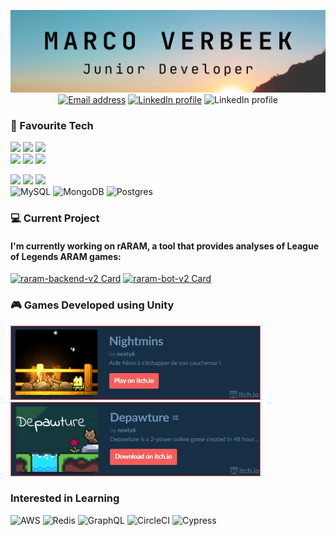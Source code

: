 <p align="center">
    <img src="/docs/banner%20-%20cropped.png" alt="personal banner">
    <br/>
    <a href="mailto:marcoverbeek99@gmail.com"><img src="https://img.shields.io/badge/Gmail-D14836?style=flat&logo=gmail&logoColor=white&color=FA5C5C" alt="Email address"/></a>
    <a href="https://www.linkedin.com/in/marco-verbeek/"><img src="https://img.shields.io/badge/LinkedIn-D14836?style=flat&logo=linkedin&logoColor=white&color=FA5C5C" alt="LinkedIn profile"/></a>
    <img src="https://img.shields.io/badge/Marco%234579-informational?style=flat&logo=discord&logoColor=white&color=FA5C5C" alt="LinkedIn profile"/></a>
</p>

### 🤍 Favourite Tech
![](https://img.shields.io/badge/IDE-IDEA-informational?style=flat&color=FA5C5C&labelColor=172F45)
![](https://img.shields.io/badge/IDE-Rider-informational?style=flat&color=FA5C5C&labelColor=172F45)
![](https://img.shields.io/badge/IDE-WebStorm-informational?style=flat&color=FA5C5C&labelColor=172F45)
<br/>
![](https://img.shields.io/badge/TypeScript-informational?style=flat&logo=typescript&logoWidth=21&logoColor=white&color=FA5C5C&labelColor=172F45)
![](https://img.shields.io/badge/C%23-informational?style=flat&logo=c-sharp&logoColor=white&color=FA5C5C&labelColor=172F45)
![](https://img.shields.io/badge/Java-informational?style=flat&logo=java&logoColor=white&color=FA5C5C&labelColor=172F45)

![](https://img.shields.io/badge/NodeJS-informational?style=flat&logo=node.js&logoWidth=21&logoColor=white&color=FA5C5C&labelColor=172F45)
![](https://img.shields.io/badge/ExpressJS-informational?style=flat&logo=express&logoColor=white&color=FA5C5C&labelColor=172F45)
![](https://img.shields.io/badge/NestJS-informational?style=flat&logo=nestjs&logoColor=white&color=FA5C5C&labelColor=172F45)
<br/>
![MySQL](https://img.shields.io/badge/MySQL-informational?style=flat&logo=mysql&logoWidth=21&logoColor=white&color=FA5C5C&labelColor=172F45)
![MongoDB](https://img.shields.io/badge/MongoDB-informational?style=flat&logo=mongodb&logoColor=white&color=FA5C5C&labelColor=172F45)
![Postgres](https://img.shields.io/badge/Postgres-informational?style=flat&logo=postgresql&logoColor=white&color=FA5C5C&labelColor=172F45)

### 💻 Current Project
#### I'm currently working on rARAM, a tool that provides analyses of League of Legends ARAM games:
[![raram-backend-v2 Card](https://github-readme-stats.vercel.app/api/pin/?username=marco-verbeek&repo=raram-backend-v2&theme=prussian&title_color=9ACFFF&border_color=FA5C5C)](https://github.com/marco-verbeek/raram-backend-v2)
[![raram-bot-v2 Card](https://github-readme-stats.vercel.app/api/pin/?username=marco-verbeek&repo=raram-bot-v2&theme=prussian&title_color=9ACFFF&border_color=FA5C5C)](https://github.com/marco-verbeek/raram-bot-v2)

### 🎮 Games Developed using Unity
<p>
  <a href="https://nexty6.itch.io/nightmins"><img src="/docs/itchio_nightmins_banner_border.jpg" width="400" alt="itchio banner nightmins"></a>
  <a href="https://nexty6.itch.io/depawture"><img src="/docs/itchio_depawture_banner_border.jpg" width="400" alt="itchio banner depawture"></a>
</p>

### Interested in Learning
![AWS](https://img.shields.io/badge/AWS-informational?style=flat&logo=amazon-aws&logoColor=white&color=FA5C5C&labelColor=172F45)
![Redis](https://img.shields.io/badge/Redis-informational?style=flat&logo=redis&logoColor=white&color=FA5C5C&labelColor=172F45)
![GraphQL](https://img.shields.io/badge/GraphQL-informational?style=flat&logo=graphql&logoColor=white&color=FA5C5C&labelColor=172F45)
![CircleCI](https://img.shields.io/badge/CircleCI-informational?style=flat&logo=circleci&logoColor=white&color=FA5C5C&labelColor=172F45)
![Cypress](https://img.shields.io/badge/Cypress-informational?style=flat&logo=cypress&logoColor=white&color=FA5C5C&labelColor=172F45)
